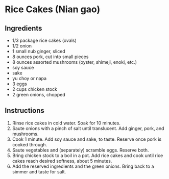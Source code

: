 # Rice Cakes (Nian gao)

## Ingredients

- 1/3 package rice cakes (ovals)
- 1/2 onion
- 1 small nub ginger, sliced
- 8 ounces pork, cut into small pieces
- 8 ounces assorted mushrooms (oyster, shimeji, enoki, etc.)
- soy sauce
- sake
- yu choy or napa
- 3 eggs
- 2 cups chicken stock
- 2 green onions, chopped

## Instructions

1. Rinse rice cakes in cold water. Soak for 10 minutes.
2. Saute onions with a pinch of salt until translucent. Add ginger, pork, and mushrooms.
3. Cook 1 minute. Add soy sauce and sake, to taste. Reserve once pork is cooked through.
4. Saute vegetables and (separately) scramble eggs. Reserve both.
6. Bring chicken stock to a boil in a pot. Add rice cakes and cook until rice cakes reach desired softness, about 5 minutes.
7. Add the reserved ingredients and the green onions. Bring back to a simmer and taste for salt.
